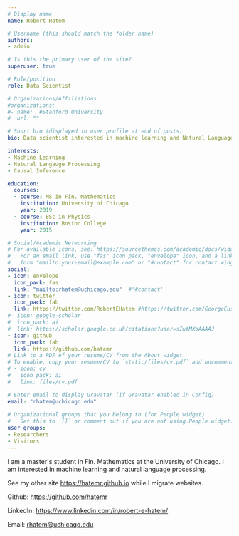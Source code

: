```yaml
---
# Display name
name: Robert Hatem

# Username (this should match the folder name)
authors:
- admin

# Is this the primary user of the site?
superuser: true

# Role/position
role: Data Scientist

# Organizations/Affiliations
#organizations:
#- name:  #Stanford University
#  url: ""

# Short bio (displayed in user profile at end of posts)
bio: Data scientist interested in machine learning and Natural Language Processing.

interests:
- Machine Learning
- Natural Langauge Processing
- Causal Inference

education:
  courses:
  - course: MS in Fin. Mathematics
    institution: University of Chicago
    year: 2019
  - course: BSc in Physics
    institution: Boston College
    year: 2015

# Social/Academic Networking
# For available icons, see: https://sourcethemes.com/academic/docs/widgets/#icons
#   For an email link, use "fas" icon pack, "envelope" icon, and a link in the
#   form "mailto:your-email@example.com" or "#contact" for contact widget.
social:
- icon: envelope
  icon_pack: fas
  link: "mailto:rhatem@uchicago.edu"  #'#contact'
- icon: twitter
  icon_pack: fab
  link: https://twitter.com/RobertEHatem #https://twitter.com/GeorgeCushen
#- icon: google-scholar
#  icon_pack: ai
#  link: https://scholar.google.co.uk/citations?user=sIwtMXoAAAAJ
- icon: github
  icon_pack: fab
  link: https://github.com/hatemr
# Link to a PDF of your resume/CV from the About widget.
# To enable, copy your resume/CV to `static/files/cv.pdf` and uncomment the lines below.  
# - icon: cv
#   icon_pack: ai
#   link: files/cv.pdf

# Enter email to display Gravatar (if Gravatar enabled in Config)
email: "rhatem@uchicago.edu"
  
# Organizational groups that you belong to (for People widget)
#   Set this to `[]` or comment out if you are not using People widget.  
user_groups:
- Researchers
- Visitors
---
```


I am a master's student in Fin. Mathematics at the University of Chicago. I am interested in machine learning and natural language processing.

See my other site https://hatemr.github.io while I migrate websites.

Github: https://github.com/hatemr

LinkedIn: https://www.linkedin.com/in/robert-e-hatem/

Email: rhatem@uchicago.edu